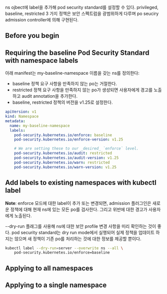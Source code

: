 ns ojbect에 label을 추가해 pod security standard를 설정할 수 있다. privileged, baseline, restricted 3 가지 정책은 보안 스펙트럼을 광범위하게 다루며 po seuciry admission controller에 의해 구현된다.

## Before you begin

## Requiring the baseline Pod Security Standard with namespace labels
아래 manifest는 my-baseline-namespace 이름을 갖는 ns를 정의한다:

- baseline 정책 요구 사항을 만족하지 않는 po는 거절한다.
- restricted 정책 요구 사항을 만족하지 않는 po가 생성되면 사용자에게 경고를 노출하고 audit annotation을 추가한다.
- baseline, restricted 정책의 버전을 v1.25로 설정한다.

``` yaml
apiVersion: v1
kind: Namespace
metadata:
  name: my-baseline-namespace
  labels:
    pod-security.kubernetes.io/enforce: baseline
    pod-security.kubernetes.io/enforce-version: v1.25

    # We are setting these to our _desired_ `enforce` level.
    pod-security.kubernetes.io/audit: restricted
    pod-security.kubernetes.io/audit-version: v1.25
    pod-security.kubernetes.io/warn: restricted
    pod-security.kubernetes.io/warn-version: v1.25
```

## Add labels to existing namespaces with kubectl label
**Note**: enforce 모드에 대한 label이 추가 또는 변경되면, admission 플러그인은 새로운 정책에 대해 현재 ns에 있는 모든 po를 검사한다. 그리고 위반에 대한 경고가 사용자에게 노출된다.

--dry-run 플래그를 사용해 ns에 대한 보안 profile 변경 사항을 미리 확인하는 것이 좋다. pod security standard는 dry run mode에서 실행되어 실제 정책을 업데이트 하지는 않으며 새 정책이 기존 po를 처리하는 것에 대한 정보를 제공할 뿐이다.

``` bash
kubectl label --dry-run=server --overwrite ns --all \
    pod-security.kubernetes.io/enforce=baseline
```

## Applying to all namespaces

## Applying to a single namespace